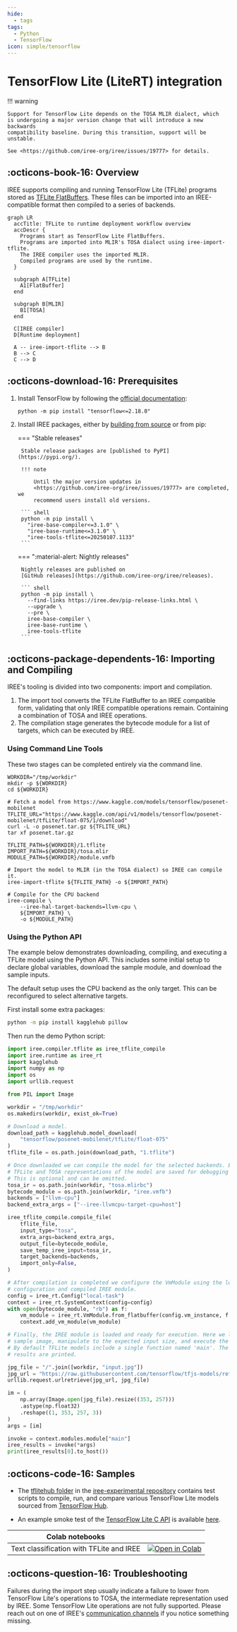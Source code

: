```yaml
---
hide:
  - tags
tags:
  - Python
  - TensorFlow
icon: simple/tensorflow
---
```


# TensorFlow Lite (LiteRT) integration

!!! warning

    Support for TensorFlow Lite depends on the TOSA MLIR dialect, which
    is undergoing a major version change that will introduce a new backwards
    compatibility baseline. During this transition, support will be unstable.

    See <https://github.com/iree-org/iree/issues/19777> for details.

## :octicons-book-16: Overview

IREE supports compiling and running TensorFlow Lite (TFLite) programs stored as
[TFLite FlatBuffers](https://www.tensorflow.org/lite/guide). These files can be
imported into an IREE-compatible format then compiled to a series of backends.

``` mermaid
graph LR
  accTitle: TFLite to runtime deployment workflow overview
  accDescr {
    Programs start as TensorFlow Lite FlatBuffers.
    Programs are imported into MLIR's TOSA dialect using iree-import-tflite.
    The IREE compiler uses the imported MLIR.
    Compiled programs are used by the runtime.
  }

  subgraph A[TFLite]
    A1[FlatBuffer]
  end

  subgraph B[MLIR]
    B1[TOSA]
  end

  C[IREE compiler]
  D[Runtime deployment]

  A -- iree-import-tflite --> B
  B --> C
  C --> D
```

## :octicons-download-16: Prerequisites

1. Install TensorFlow by following the
    [official documentation](https://www.tensorflow.org/install):

    ```shell
    python -m pip install "tensorflow<=2.18.0"
    ```

2. Install IREE packages, either by
    [building from source](../../building-from-source/getting-started.md#python-bindings)
    or from pip:

    === "Stable releases"

        Stable release packages are [published to PyPI](https://pypi.org/).

        !!! note

            Until the major version updates in
            <https://github.com/iree-org/iree/issues/19777> are completed, we
            recommend users install old versions.

        ``` shell
        python -m pip install \
          "iree-base-compiler<=3.1.0" \
          "iree-base-runtime<=3.1.0" \
          "iree-tools-tflite<=20250107.1133"
        ```

    === ":material-alert: Nightly releases"

        Nightly releases are published on
        [GitHub releases](https://github.com/iree-org/iree/releases).

        ``` shell
        python -m pip install \
          --find-links https://iree.dev/pip-release-links.html \
          --upgrade \
          --pre \
          iree-base-compiler \
          iree-base-runtime \
          iree-tools-tflite
        ```

## :octicons-package-dependents-16: Importing and Compiling

IREE's tooling is divided into two components: import and compilation.

1. The import tool converts the TFLite FlatBuffer to an IREE compatible form,
  validating that only IREE compatible operations remain. Containing a combination
  of TOSA and IREE operations.
2. The compilation stage generates the bytecode module for a list of targets,
  which can be executed by IREE.

### Using Command Line Tools

These two stages can be completed entirely via the command line.

``` shell
WORKDIR="/tmp/workdir"
mkdir -p ${WORKDIR}
cd ${WORKDIR}

# Fetch a model from https://www.kaggle.com/models/tensorflow/posenet-mobilenet
TFLITE_URL="https://www.kaggle.com/api/v1/models/tensorflow/posenet-mobilenet/tfLite/float-075/1/download"
curl -L -o posenet.tar.gz ${TFLITE_URL}
tar xf posenet.tar.gz

TFLITE_PATH=${WORKDIR}/1.tflite
IMPORT_PATH=${WORKDIR}/tosa.mlir
MODULE_PATH=${WORKDIR}/module.vmfb

# Import the model to MLIR (in the TOSA dialect) so IREE can compile it.
iree-import-tflite ${TFLITE_PATH} -o ${IMPORT_PATH}

# Compile for the CPU backend
iree-compile \
    --iree-hal-target-backends=llvm-cpu \
    ${IMPORT_PATH} \
    -o ${MODULE_PATH}
```

### Using the Python API

The example below demonstrates downloading, compiling, and executing a TFLite
model using the Python API. This includes some initial setup to declare global
variables, download the sample module, and download the sample inputs.

The default setup uses the CPU backend as the only target. This can be
reconfigured to select alternative targets.

First install some extra packages:

```bash
python -m pip install kagglehub pillow
```

Then run the demo Python script:

``` python
import iree.compiler.tflite as iree_tflite_compile
import iree.runtime as iree_rt
import kagglehub
import numpy as np
import os
import urllib.request

from PIL import Image

workdir = "/tmp/workdir"
os.makedirs(workdir, exist_ok=True)

# Download a model.
download_path = kagglehub.model_download(
    "tensorflow/posenet-mobilenet/tfLite/float-075"
)
tflite_file = os.path.join(download_path, "1.tflite")

# Once downloaded we can compile the model for the selected backends. Both the
# TFLite and TOSA representations of the model are saved for debugging purposes.
# This is optional and can be omitted.
tosa_ir = os.path.join(workdir, "tosa.mlirbc")
bytecode_module = os.path.join(workdir, "iree.vmfb")
backends = ["llvm-cpu"]
backend_extra_args = ["--iree-llvmcpu-target-cpu=host"]

iree_tflite_compile.compile_file(
    tflite_file,
    input_type="tosa",
    extra_args=backend_extra_args,
    output_file=bytecode_module,
    save_temp_iree_input=tosa_ir,
    target_backends=backends,
    import_only=False,
)

# After compilation is completed we configure the VmModule using the local-task
# configuration and compiled IREE module.
config = iree_rt.Config("local-task")
context = iree_rt.SystemContext(config=config)
with open(bytecode_module, "rb") as f:
    vm_module = iree_rt.VmModule.from_flatbuffer(config.vm_instance, f.read())
    context.add_vm_module(vm_module)

# Finally, the IREE module is loaded and ready for execution. Here we load the
# sample image, manipulate to the expected input size, and execute the module.
# By default TFLite models include a single function named 'main'. The final
# results are printed.

jpg_file = "/".join([workdir, "input.jpg"])
jpg_url = "https://raw.githubusercontent.com/tensorflow/tfjs-models/refs/heads/master/pose-detection/test_data/pose.jpg"
urllib.request.urlretrieve(jpg_url, jpg_file)

im = (
    np.array(Image.open(jpg_file).resize((353, 257)))
    .astype(np.float32)
    .reshape((1, 353, 257, 3))
)
args = [im]

invoke = context.modules.module["main"]
iree_results = invoke(*args)
print(iree_results[0].to_host())
```

## :octicons-code-16: Samples

* The
[tflitehub folder](https://github.com/iree-org/iree-experimental/tree/main/tflitehub)
in the
[iree-experimental repository](https://github.com/iree-org/iree-experimental)
contains test scripts to compile, run, and compare various TensorFlow Lite
models sourced from [TensorFlow Hub](https://tfhub.dev/).

* An example smoke test of the
[TensorFlow Lite C API](https://github.com/iree-org/iree/tree/main/runtime/bindings/tflite)
is available
[here](https://github.com/iree-org/iree/blob/main/runtime/bindings/tflite/smoke_test.cc).

| Colab notebooks |  |
| -- | -- |
Text classification with TFLite and IREE | [![Open in Colab](https://colab.research.google.com/assets/colab-badge.svg)](https://colab.research.google.com/github/iree-org/iree/blob/main/samples/colab/tflite_text_classification.ipynb)

## :octicons-question-16: Troubleshooting

Failures during the import step usually indicate a failure to lower from
TensorFlow Lite's operations to TOSA, the intermediate representation used by
IREE. Some TensorFlow Lite operations are not fully supported. Please reach out
on one of IREE's
[communication channels](../../index.md#communication-channels) if you notice
something missing.
